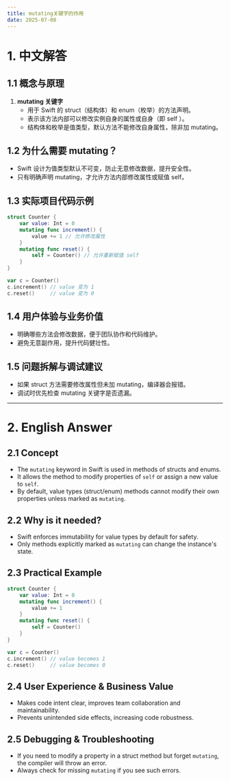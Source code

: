 ```yaml
---
title: mutating关键字的作用
date: 2025-07-08
---
```


# 1. 中文解答

## 1.1 概念与原理
1. **mutating 关键字**
   - 用于 Swift 的 struct（结构体）和 enum（枚举）的方法声明。
   - 表示该方法内部可以修改实例自身的属性或自身（即 self ）。
   - 结构体和枚举是值类型，默认方法不能修改自身属性，除非加 mutating。

## 1.2 为什么需要 mutating？
- Swift 设计为值类型默认不可变，防止无意修改数据，提升安全性。
- 只有明确声明 mutating，才允许方法内部修改属性或赋值 self。

## 1.3 实际项目代码示例
```swift
struct Counter {
    var value: Int = 0
    mutating func increment() {
        value += 1 // 允许修改属性
    }
    mutating func reset() {
        self = Counter() // 允许重新赋值 self
    }
}

var c = Counter()
c.increment() // value 变为 1
c.reset()     // value 变为 0
```

## 1.4 用户体验与业务价值
- 明确哪些方法会修改数据，便于团队协作和代码维护。
- 避免无意副作用，提升代码健壮性。

## 1.5 问题拆解与调试建议
- 如果 struct 方法需要修改属性但未加 mutating，编译器会报错。
- 调试时优先检查 mutating 关键字是否遗漏。

---

# 2. English Answer

## 2.1 Concept
- The `mutating` keyword in Swift is used in methods of structs and enums.
- It allows the method to modify properties of `self` or assign a new value to `self`.
- By default, value types (struct/enum) methods cannot modify their own properties unless marked as `mutating`.

## 2.2 Why is it needed?
- Swift enforces immutability for value types by default for safety.
- Only methods explicitly marked as `mutating` can change the instance's state.

## 2.3 Practical Example
```swift
struct Counter {
    var value: Int = 0
    mutating func increment() {
        value += 1
    }
    mutating func reset() {
        self = Counter()
    }
}

var c = Counter()
c.increment() // value becomes 1
c.reset()     // value becomes 0
```

## 2.4 User Experience & Business Value
- Makes code intent clear, improves team collaboration and maintainability.
- Prevents unintended side effects, increasing code robustness.

## 2.5 Debugging & Troubleshooting
- If you need to modify a property in a struct method but forget `mutating`, the compiler will throw an error.
- Always check for missing `mutating` if you see such errors.
